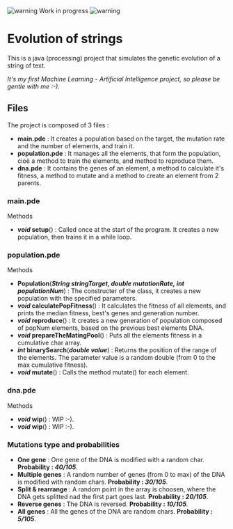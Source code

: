 ![warning](http://icons.iconarchive.com/icons/paomedia/small-n-flat/24/sign-warning-icon.png "Warning") Work in progress ![warning](http://icons.iconarchive.com/icons/paomedia/small-n-flat/24/sign-warning-icon.png "Warning")

# Evolution of strings
This is a java (processing) project that simulates the genetic evolution of a string of text.

_It's my first Machine Learning - Artificial Intelligence project, so please be gentle with me :-)._

## Files
The project is composed of 3 files :
- **main.pde** : It creates a population based on the target, the mutation rate and the number of elements, and train it.
- **population.pde** : It manages all the elements, that form the population, cioè a method to train the elements, and method to reproduce them.
- **dna.pde** : It contains the genes of an element, a method to calculate it's fitness, a method to mutate and a method to create an element from 2 parents.

### main.pde
Methods
- **_void_ setup**() : Called once at the start of the program. It creates a new population, then trains it in a while loop.

### population.pde
Methods
- **Population**(**_String stringTarget, double mutationRate, int populationNum_**) : The constructer of the class, it creates a new population with the specified parameters.
- **_void_ calculatePopFitness**() : It calculates the fitness of all elements, and prints the median fitness, best's genes and generation number.
- **_void_ reproduce**() : It creates a new generation of population composed of popNum elements, based on the previous best elements DNA.
- **_void_ prepareTheMatingPool**() : Puts all the elements fitness in a cumulative char array.
- **_int_ binarySearch**(**_double value_**) : Returns the position of the range of the elements. The parameter value is a random double (from 0 to the max cumulative fitness).
- **_void_ mutate**() : Calls the method mutate() for each element.

### dna.pde
Methods
- **_void_ wip**() : WIP :-).
- **_void_ wip**() : WIP :-).

### Mutations type and probabilities
- **One gene** : One gene of the DNA is modified with a random char. **Probability : _40/105_**.
- **Multiple genes** : A random number of genes (from 0 to max) of the DNA is modified with random chars. **Probability : _30/105_**.
- **Split & rearrange** : A random point in the array is choosen, where the DNA gets splitted nad the first part goes last. **Probability : _20/105_**.
- **Reverse genes** : The DNA is reversed. **Probability : _10/105_**.
- **All genes** : All the genes of the DNA are random chars. **Probability : _5/105_**.
